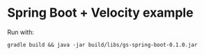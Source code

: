# Spring Boot + Velocity example

Run with:
```
gradle build && java -jar build/libs/gs-spring-boot-0.1.0.jar
```
